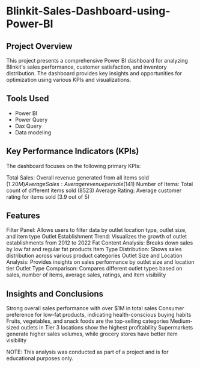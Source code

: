 # Blinkit-Sales-Dashboard-using-Power-BI

## Project Overview
This project presents a comprehensive Power BI dashboard for analyzing Blinkit's sales performance, customer satisfaction, and inventory distribution. The dashboard provides key insights and opportunities for optimization using various KPIs and visualizations.

## Tools Used
- Power BI
- Power Query
- Dax Query
- Data modeling

## Key Performance Indicators (KPIs)
The dashboard focuses on the following primary KPIs:

Total Sales: Overall revenue generated from all items sold ($1.20M)
Average Sales: Average revenue per sale ($141)
Number of Items: Total count of different items sold (8523)
Average Rating: Average customer rating for items sold (3.9 out of 5)

## Features
Filter Panel: Allows users to filter data by outlet location type, outlet size, and item type
Outlet Establishment Trend: Visualizes the growth of outlet establishments from 2012 to 2022
Fat Content Analysis: Breaks down sales by low fat and regular fat products
Item Type Distribution: Shows sales distribution across various product categories
Outlet Size and Location Analysis: Provides insights on sales performance by outlet size and location tier
Outlet Type Comparison: Compares different outlet types based on sales, number of items, average sales, ratings, and item visibility

## Insights and Conclusions
Strong overall sales performance with over $1M in total sales
Consumer preference for low-fat products, indicating health-conscious buying habits
Fruits, vegetables, and snack foods are the top-selling categories
Medium-sized outlets in Tier 3 locations show the highest profitability
Supermarkets generate higher sales volumes, while grocery stores have better item visibility

 NOTE: This analysis was conducted as part of a project and is for educational purposes only.
